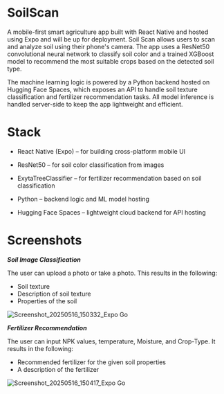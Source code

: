 
# SoilScan

A mobile-first smart agriculture app built with React Native and hosted using Expo and will be up for deployment. Soil Scan allows users to scan and analyze soil using their phone's camera. The app uses a ResNet50 convolutional neural network to classify soil color and a trained XGBoost model to recommend the most suitable crops based on the detected soil type.

The machine learning logic is powered by a Python backend hosted on Hugging Face Spaces, which exposes an API to handle soil texture classification and fertilizer recommendation tasks. All model inference is handled server-side to keep the app lightweight and efficient.

# Stack


- React Native (Expo) – for building cross-platform mobile UI

- ResNet50 – for soil color classification from images

- ExytaTreeClassifier – for fertilizer recommendation based on soil classification

- Python – backend logic and ML model hosting

- Hugging Face Spaces – lightweight cloud backend for API hosting

# Screenshots


**_Soil Image Classification_**

The user can upload a photo or take a photo. This results in the following:
- Soil texture
- Description of soil texture
- Properties of the soil
  
![Screenshot_20250516_150332_Expo Go](https://github.com/user-attachments/assets/b2eb372c-c96a-4467-9677-1b69eb607890)





**_Fertilizer Recommendation_**

The user can input NPK values, temperature, Moisture, and Crop-Type. It results in the following:
- Recommended fertilizer for the given soil properties
- A description of the fertilizer
  
![Screenshot_20250516_150417_Expo Go](https://github.com/user-attachments/assets/472242c9-df5f-4278-9297-b03dd95d81f9)


